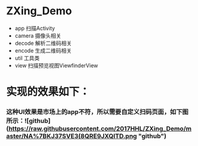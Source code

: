 # ZXing_Demo 
- app 扫描Activity
- camera 摄像头相关
- decode 解析二维码相关
- encode 生成二维码相关
- util 工具类
- view 扫描预览视图ViewfinderView

# 实现的效果如下：
### 这种UI效果是市场上的app不符，所以需要自定义扫码页面，如下图所示：![github](https://raw.githubusercontent.com/2017HHL/ZXing_Demo/master/NA%7BKJ37SVE3(8QRE9JXQITD.png "github")
